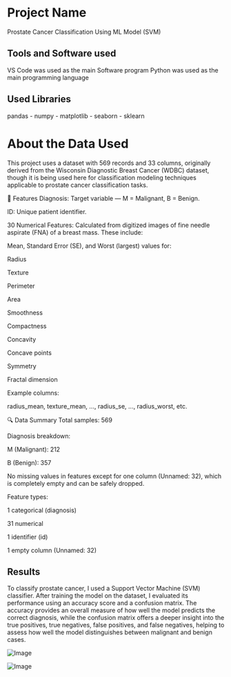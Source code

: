 # Project Name 
Prostate Cancer Classification Using ML Model (SVM)


## Tools and Software used
VS Code was used as the main Software program
Python was used as the main programming language 


## Used Libraries 
pandas - numpy - matplotlib - seaborn - sklearn 


# About the Data Used
This project uses a dataset with 569 records and 33 columns, originally derived from the Wisconsin Diagnostic Breast Cancer (WDBC) dataset, though it is being used here for classification modeling techniques applicable to prostate cancer classification tasks.

🧬 Features
Diagnosis: Target variable — M = Malignant, B = Benign.

ID: Unique patient identifier.

30 Numerical Features: Calculated from digitized images of fine needle aspirate (FNA) of a breast mass. These include:

Mean, Standard Error (SE), and Worst (largest) values for:

Radius

Texture

Perimeter

Area

Smoothness

Compactness

Concavity

Concave points

Symmetry

Fractal dimension

Example columns:

radius_mean, texture_mean, ..., radius_se, ..., radius_worst, etc.

🔍 Data Summary
Total samples: 569

Diagnosis breakdown:

M (Malignant): 212

B (Benign): 357

No missing values in features except for one column (Unnamed: 32), which is completely empty and can be safely dropped.

Feature types:

1 categorical (diagnosis)

31 numerical

1 identifier (id)

1 empty column (Unnamed: 32)



## Results
To classify prostate cancer, I used a Support Vector Machine (SVM) classifier. After training the model on the dataset, I evaluated its performance using an accuracy score and a confusion matrix. The accuracy provides an overall measure of how well the model predicts the correct diagnosis, while the confusion matrix offers a deeper insight into the true positives, true negatives, false positives, and false negatives, helping to assess how well the model distinguishes between malignant and benign cases.

![Image](https://github.com/user-attachments/assets/bc8b6f29-f462-4672-934d-2c6939a64281)




![Image](https://github.com/user-attachments/assets/a7ce992c-36a9-4068-9799-e7f041205ba6)




